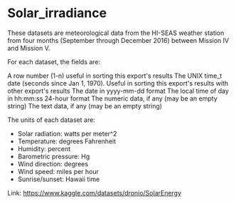 # Solar_irradiance

These datasets are meteorological data from the HI-SEAS weather station from four months (September through December 2016) between Mission IV and Mission V.

For each dataset, the fields are:

A row number (1-n) useful in sorting this export's results
The UNIX time_t date (seconds since Jan 1, 1970). Useful in sorting this export's results with other export's results
The date in yyyy-mm-dd format
The local time of day in hh:mm:ss 24-hour format
The numeric data, if any (may be an empty string)
The text data, if any (may be an empty string)

The units of each dataset are:

- Solar radiation: watts per meter^2
- Temperature: degrees Fahrenheit
- Humidity: percent
- Barometric pressure: Hg
- Wind direction: degrees
- Wind speed: miles per hour
- Sunrise/sunset: Hawaii time

Link: https://www.kaggle.com/datasets/dronio/SolarEnergy
